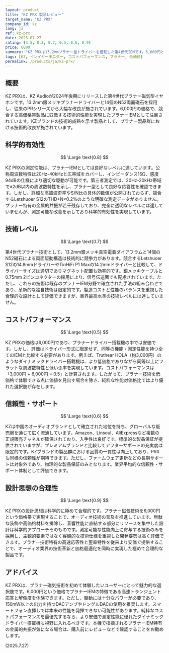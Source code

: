 ```yaml
---
layout: product
title: "KZ PRX 製品レビュー"
target_name: "KZ PRX"
company_id: kz
lang: ja
ref: kz-prx
date: 2025-07-27
rating: [3.5, 0.8, 0.7, 0.5, 0.6, 0.9]
price: 6000
summary: "KZ PRXは13.2mmプラナー型ドライバーを搭載した第4世代IEMです。6,000円という価格でプラナー技術を手軽に体験できる一方、測定性能におけるコストパフォーマンスでは課題も残ります。"
tags: [KZ, インイヤーモニター, コストパフォーマンス, プラナー, 低価格]
permalink: /products/ja/kz-prx/
---
```

## 概要

KZ PRXは、KZ Audioが2024年後期にリリースした第4世代プラナー磁気型イヤホンです。13.2mm銀メッキプラナードライバーと14個のN52両面磁石を採用し、従来のPRシリーズから大幅な改良が施されています。6,000円の価格で、競合する高価格帯製品に匹敵する技術的性能を実現したプラナーIEMとして注目されています。KZブランドの技術的成熟を示す製品として、プラナー製品群における技術的改良が施されています。

## 科学的有効性

$$ \Large \text{0.8} $$

KZ PRXの測定性能は、プラナーIEMとしては良好なレベルに達しています。公称周波数特性は20Hz-40kHzと広帯域をカバーし、インピーダンス15Ω、感度94dBの仕様により適切な駆動が可能です。第三者測定では、20Hz-20kHz帯域で±2dB以内の周波数特性を示し、プラナー型として良好な応答性を確認できます。しかし、詳細な高調波歪率やS/N比の具体的数値が公開されておらず、競合するLetshuoer S12のTHD+N<0.2%のような明確な測定データがありません。プラナー特有の金属的共振が若干残存しており、完全に透明なレベルには達していませんが、測定可能な改善を示しており科学的有効性を実現しています。

## 技術レベル

$$ \Large \text{0.7} $$

第4世代プラナー技術として、13.2mm銀メッキ真空電着ダイアフラムと14個のN52磁石による両面駆動構造は技術的に競争力があります。競合するLetshuoer S12の14.8mmドライバーやTinHiFi P1 Maxの14.2mmドライバーと比較して、ドライバーサイズは適切でありマグネット配置も効率的です。銀メッキケーブルと0.75mm 2ピンコネクターの採用により、信号伝送面でも配慮されています。ただし、これらの技術は既存のプラナーIEM分野で確立された手法の組み合わせであり、革新的な独自技術は限定的です。製造コストと性能のバランスを重視した合理的な設計として評価できますが、業界最高水準の技術レベルには達していません。

## コストパフォーマンス

$$ \Large \text{0.5} $$

KZ PRXの価格は6,000円であり、プラナードライバー搭載機の中では安価です。しかし、評価はドライバー形式に限定せず、同等の機能・測定性能を持つ全てのIEMと比較する必要があります。例えば、Truthear HOLA（約3,000円）のようなダイナミックドライバー搭載機は、より低価格でありながら同等以上にフラットな周波数特性と低い歪率を実現しています。コストパフォーマンスは「3,000円 ÷ 6,000円 = 0.5」と計算されます。したがって、プラナー技術を低価格で体験できる点に価値を見出す場合を除き、純粋な性能対価格比ではより優れた選択肢が存在します。

## 信頼性・サポート

$$ \Large \text{0.6} $$

KZは中国のオーディオブランドとして確立された地位を持ち、グローバルな販売網を通じて広く流通しています。Amazon、Linsoul、AliExpressなど複数の正規販売チャネルが確保されており、入手性は良好です。標準的な製品保証が提供されていますが、プレミアムブランドと比較してアフターサポートの充実度は限定的です。KZブランドの製品群における品質の一貫性は向上しており、PRXも同様の信頼性が期待できます。ただし、ファームウェア更新などの長期サポートは対象外であり、物理的な製品保証のみとなります。業界平均的な信頼性・サポート体制として評価できます。

## 設計思想の合理性

$$ \Large \text{0.9} $$

KZ PRXの設計思想は科学的に極めて合理的です。プラナー磁気技術を6,000円という価格帯で実現することで、オーディオ技術の普及を推進しています。無駄な装飾や高価格材料を排除し、音響性能に直結する部分にリソースを集中した設計は科学的アプローチそのものです。測定可能な性能向上に寄与する技術のみを採用し、主観的要素ではなく客観的な技術仕様を重視した開発姿勢は高く評価できます。プラナー技術特有の高速応答性と歪率特性を従来より安価で提供することで、オーディオ業界の技術革新と価格最適化を同時に実現した極めて合理的な製品です。

## アドバイス

KZ PRXは、プラナー磁気技術を初めて体験したいユーザーにとって魅力的な選択肢です。6,000円という価格でプラナーIEMの特徴である高速トランジェント応答と解像度を体験できます。ただし、駆動には十分なパワーが必要であり、150mW以上の出力を持つDACアンプやドングルDACの使用を推奨します。スマートフォン直挿しでは本来の性能を発揮できない可能性があります。純粋なコストパフォーマンスを最優先するなら、より安価で測定性能に優れたダイナミックドライバー搭載機も視野に入れるべきです。本機で指摘されるプラナーIEM特有の金属的共振が気になる場合は、購入前にレビューなどで確認することをお勧めします。

(2025.7.27)
